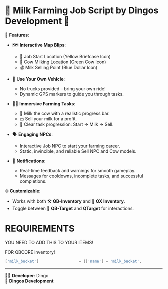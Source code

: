 # **🚜 Milk Farming Job Script by Dingos Development 🐄**

🌟 **Features**:
- 🗺️ **Interactive Map Blips**:
  - 📍 Job Start Location (Yellow Briefcase Icon)
  - 🐄 Cow Milking Location (Green Cow Icon)
  - 💰 Milk Selling Point (Blue Dollar Icon)

- 🚗 **Use Your Own Vehicle**:
  - No trucks provided – bring your own ride!
  - Dynamic GPS markers to guide you through tasks.

- 🧑‍🌾 **Immersive Farming Tasks**:
  - 🐄 Milk the cow with a realistic progress bar.
  - 💵 Sell your milk for a profit.
  - 🎯 Clear task progression: Start → Milk → Sell.

- 🗣️ **Engaging NPCs**:
  - Interactive Job NPC to start your farming career.
  - Static, invincible, and reliable Sell NPC and Cow models.

- 🔔 **Notifications**:
  - Real-time feedback and warnings for smooth gameplay.
  - Messages for cooldowns, incomplete tasks, and successful completions.

🌐 **Customizable**:
- Works with both 🛠️ **QB-Inventory** and 🔧 **OX Inventory**.
- Toggle between 🎯 **QB-Target** and **QTarget** for interactions.

# REQUIREMENTS

YOU NEED TO ADD THIS TO YOUR ITEMS!

FOR QBCORE inventory!
``` lua
['milk_bucket'] 				 = {['name'] = 'milk_bucket', 			  	  	['label'] = 'Bucket', 			['weight'] = 1000, 		['type'] = 'item', 		['image'] = 'milkbucket.png', 			['unique'] = true, 		['useable'] = false, ['shouldClose'] = true,	   ['combinable'] = nil,   ['description'] = 'Milk bucket go sell it'},
```
---

👨‍💻 **Developer**: Dingo  
🏢 **Dingos Development**  
